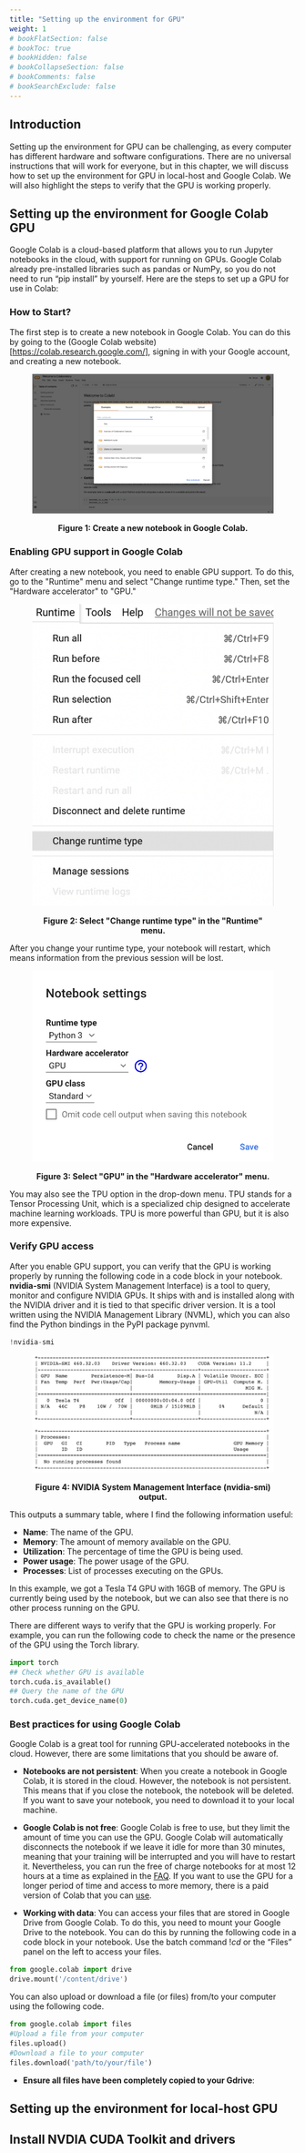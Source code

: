 ```yaml
---
title: "Setting up the environment for GPU"
weight: 1
# bookFlatSection: false
# bookToc: true
# bookHidden: false
# bookCollapseSection: false
# bookComments: false
# bookSearchExclude: false
---
```


## Introduction 
Setting up the environment for GPU can be challenging, as every computer has different hardware and software configurations. There are no universal instructions that will work for everyone, but in this chapter, we will discuss how to set up the environment for GPU in local-host and Google Colab. We will also highlight the steps to verify that the GPU is working properly. 


## Setting up the environment for Google Colab GPU 

Google Colab is a cloud-based platform that allows you to run Jupyter notebooks in the cloud, with support for running on GPUs. Google Colab already pre-installed libraries such as pandas or NumPy, so you do not need to run “pip install” by yourself. Here are the steps to set up a GPU for use in Colab:

### How to Start? 

The first step is to create a new notebook in Google Colab. You can do this by going to the (Google Colab website)[https://colab.research.google.com/], signing in with your Google account, and creating a new notebook.  

<figure title = "test">
     <center>
     <p><img src="https://github.com/jasoncpit/GPU-Analytics/blob/master/Pictures/Colab_create.png?raw=true">
    <figcaption>
    <b>Figure 1: Create a new notebook in Google Colab. 
    </b> 
    </figcaption>
    </center>
</figure>


### Enabling GPU support in Google Colab 

After creating a new notebook, you need to enable GPU support. To do this, go to the "Runtime" menu and select "Change runtime type." Then, set the "Hardware accelerator" to "GPU." 


<figure title = "test">
     <center>
     <p><img src="https://github.com/jasoncpit/GPU-Analytics/blob/master/Pictures/Colab_run_time.png?raw=true">
    <figcaption>
    <b>Figure 2: Select "Change runtime type" in the "Runtime" menu.
    </b> 
    </figcaption>
    </center>
</figure>

After you change your runtime type, your notebook will restart, which means information from the previous session will be lost. 


<figure title = "test">
     <center>
     <p><img src="https://github.com/jasoncpit/GPU-Analytics/blob/master/Pictures/Colab_setting.png?raw=true">
    <figcaption>
    <b>Figure 3: Select "GPU" in the "Hardware accelerator" menu. 
    </b> 
    </figcaption>
    </center>
</figure>

You may also see the TPU option in the drop-down menu. TPU stands for a Tensor Processing Unit, which is a specialized chip designed to accelerate machine learning workloads. TPU is more powerful than GPU, but it is also more expensive.

### Verify GPU access 

After you enable GPU support, you can verify that the GPU is working properly by running the following code in a code block in your notebook. **nvidia-smi** (NVIDIA System Management Interface) is a tool to query, monitor and configure NVIDIA GPUs. It ships with and is installed along with the NVIDIA driver and it is tied to that specific driver version. It is a tool written using the NVIDIA Management Library (NVML), which you can also find the Python bindings in the PyPI package pynvml. 

```Python
!nvidia-smi
```

<figure title = "test">
     <center>
     <p><img src="https://github.com/jasoncpit/GPU-Analytics/blob/master/Pictures/Colab_smi.png?raw=true">
    <figcaption>
    <b>Figure 4: NVIDIA System Management Interface (nvidia-smi) output.
    </b> 
    </figcaption>
    </center>
</figure>

This outputs a summary table, where I find the following information useful:
- **Name**: The name of the GPU.
- **Memory**: The amount of memory available on the GPU.
- **Utilization**: The percentage of time the GPU is being used.
- **Power usage**: The power usage of the GPU.
- **Processes**: List of processes executing on the GPUs.

In this example, we got a Tesla T4 GPU with 16GB of memory. The GPU is currently being used by the notebook, but we can also see that there is no other process running on the GPU.


There are different ways to verify that the GPU is working properly. For example, you can run the following code to check the name or the presence of the GPU using the Torch library.

```Python
import torch
## Check whether GPU is available
torch.cuda.is_available()
## Query the name of the GPU
torch.cuda.get_device_name(0)
```

### Best practices for using Google Colab 

Google Colab is a great tool for running GPU-accelerated notebooks in the cloud. However, there are some limitations that you should be aware of.

- **Notebooks are not persistent**: When you create a notebook in Google Colab, it is stored in the cloud. However, the notebook is not persistent. This means that if you close the notebook, the notebook will be deleted. If you want to save your notebook, you need to download it to your local machine.
- **Google Colab is not free**: Google Colab is free to use, but they limit the amount of time you can use the GPU. Google Colab will automatically disconnects the notebook if we leave it idle for more than 30 minutes, meaning that your training will be interrupted and you will have to restart it. Nevertheless, you can run the free of charge notebooks for at most 12 hours at a time as explained in the [FAQ](https://research.google.com/colaboratory/faq.html#gpu-time-limit). If you want to use the GPU for a longer period of time and access to more memory, there is a paid version of Colab that you can [use](https://colab.research.google.com/signup/pricing?utm_source=resource_tab&utm_medium=link&utm_campaign=want_more_resources). 

- **Working with data**: You can access your files that are stored in Google Drive from Google Colab. To do this, you need to mount your Google Drive to the notebook. You can do this by running the following code in a code block in your notebook. Use the batch command $!cd$ or the “Files” panel on the left to access your files. 

```Python
from google.colab import drive
drive.mount('/content/drive')
```

You can also upload or download a file (or files) from/to your computer using the following code. 

```Python
from google.colab import files
#Upload a file from your computer
files.upload()
#Download a file to your computer
files.download('path/to/your/file')
```

- **Ensure all files have been completely copied to your Gdrive**: 





## Setting up the environment for local-host GPU 

## Install NVDIA CUDA Toolkit and drivers 

